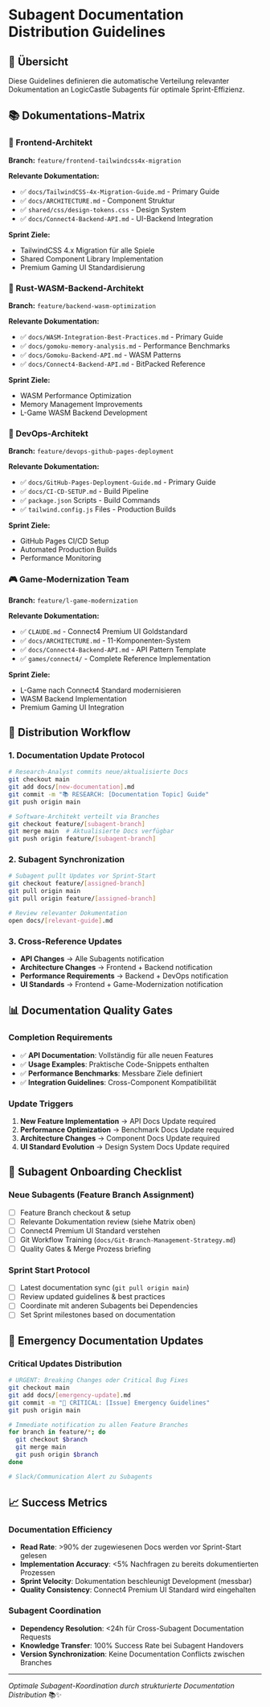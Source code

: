 # Subagent Documentation Distribution Guidelines

## 🎯 Übersicht

Diese Guidelines definieren die automatische Verteilung relevanter Dokumentation an LogicCastle Subagents für optimale Sprint-Effizienz.

## 📚 Dokumentations-Matrix

### 🎨 Frontend-Architekt
**Branch:** `feature/frontend-tailwindcss4x-migration`

**Relevante Dokumentation:**
- ✅ `docs/TailwindCSS-4x-Migration-Guide.md` - Primary Guide
- ✅ `docs/ARCHITECTURE.md` - Component Struktur
- ✅ `shared/css/design-tokens.css` - Design System
- ✅ `docs/Connect4-Backend-API.md` - UI-Backend Integration

**Sprint Ziele:**
- TailwindCSS 4.x Migration für alle Spiele
- Shared Component Library Implementation
- Premium Gaming UI Standardisierung

### 🦀 Rust-WASM-Backend-Architekt  
**Branch:** `feature/backend-wasm-optimization`

**Relevante Dokumentation:**
- ✅ `docs/WASM-Integration-Best-Practices.md` - Primary Guide
- ✅ `docs/gomoku-memory-analysis.md` - Performance Benchmarks
- ✅ `docs/Gomoku-Backend-API.md` - WASM Patterns
- ✅ `docs/Connect4-Backend-API.md` - BitPacked Reference

**Sprint Ziele:**
- WASM Performance Optimization
- Memory Management Improvements  
- L-Game WASM Backend Development

### 🚀 DevOps-Architekt
**Branch:** `feature/devops-github-pages-deployment`

**Relevante Dokumentation:**
- ✅ `docs/GitHub-Pages-Deployment-Guide.md` - Primary Guide
- ✅ `docs/CI-CD-SETUP.md` - Build Pipeline
- ✅ `package.json` Scripts - Build Commands
- ✅ `tailwind.config.js` Files - Production Builds

**Sprint Ziele:**
- GitHub Pages CI/CD Setup
- Automated Production Builds
- Performance Monitoring

### 🎮 Game-Modernization Team
**Branch:** `feature/l-game-modernization`

**Relevante Dokumentation:**
- ✅ `CLAUDE.md` - Connect4 Premium UI Goldstandard
- ✅ `docs/ARCHITECTURE.md` - 11-Komponenten-System
- ✅ `docs/Connect4-Backend-API.md` - API Pattern Template
- ✅ `games/connect4/` - Complete Reference Implementation

**Sprint Ziele:**
- L-Game nach Connect4 Standard modernisieren
- WASM Backend Implementation
- Premium Gaming UI Integration

## 🔄 Distribution Workflow

### 1. Documentation Update Protocol
```bash
# Research-Analyst commits neue/aktualisierte Docs
git checkout main
git add docs/[new-documentation].md
git commit -m "📚 RESEARCH: [Documentation Topic] Guide"
git push origin main

# Software-Architekt verteilt via Branches
git checkout feature/[subagent-branch]
git merge main  # Aktualisierte Docs verfügbar
git push origin feature/[subagent-branch]
```

### 2. Subagent Synchronization
```bash
# Subagent pullt Updates vor Sprint-Start
git checkout feature/[assigned-branch]
git pull origin main
git pull origin feature/[assigned-branch]

# Review relevanter Dokumentation
open docs/[relevant-guide].md
```

### 3. Cross-Reference Updates
- **API Changes** → Alle Subagents notification
- **Architecture Changes** → Frontend + Backend notification  
- **Performance Requirements** → Backend + DevOps notification
- **UI Standards** → Frontend + Game-Modernization notification

## 📊 Documentation Quality Gates

### Completion Requirements
- ✅ **API Documentation**: Vollständig für alle neuen Features
- ✅ **Usage Examples**: Praktische Code-Snippets enthalten
- ✅ **Performance Benchmarks**: Messbare Ziele definiert
- ✅ **Integration Guidelines**: Cross-Component Kompatibilität

### Update Triggers
1. **New Feature Implementation** → API Docs Update required
2. **Performance Optimization** → Benchmark Docs Update required
3. **Architecture Changes** → Component Docs Update required
4. **UI Standard Evolution** → Design System Docs Update required

## 🎯 Subagent Onboarding Checklist

### Neue Subagents (Feature Branch Assignment)
- [ ] Feature Branch checkout & setup
- [ ] Relevante Dokumentation review (siehe Matrix oben)
- [ ] Connect4 Premium UI Standard verstehen
- [ ] Git Workflow Training (`docs/Git-Branch-Management-Strategy.md`)
- [ ] Quality Gates & Merge Prozess briefing

### Sprint Start Protocol
- [ ] Latest documentation sync (`git pull origin main`)
- [ ] Review updated guidelines & best practices
- [ ] Coordinate mit anderen Subagents bei Dependencies
- [ ] Set Sprint milestones based on documentation

## 🚨 Emergency Documentation Updates

### Critical Updates Distribution
```bash
# URGENT: Breaking Changes oder Critical Bug Fixes
git checkout main
git add docs/[emergency-update].md
git commit -m "🚨 CRITICAL: [Issue] Emergency Guidelines"
git push origin main

# Immediate notification zu allen Feature Branches
for branch in feature/*; do
  git checkout $branch
  git merge main
  git push origin $branch
done

# Slack/Communication Alert zu Subagents
```

## 📈 Success Metrics

### Documentation Efficiency
- **Read Rate**: >90% der zugewiesenen Docs werden vor Sprint-Start gelesen
- **Implementation Accuracy**: <5% Nachfragen zu bereits dokumentierten Prozessen
- **Sprint Velocity**: Dokumentation beschleunigt Development (messbar)
- **Quality Consistency**: Connect4 Premium UI Standard wird eingehalten

### Subagent Coordination
- **Dependency Resolution**: <24h für Cross-Subagent Documentation Requests
- **Knowledge Transfer**: 100% Success Rate bei Subagent Handovers
- **Version Synchronization**: Keine Documentation Conflicts zwischen Branches

---

*Optimale Subagent-Koordination durch strukturierte Documentation Distribution* 📚✨